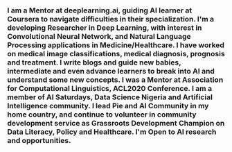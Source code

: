 ### I am a Mentor at deeplearning.ai, guiding AI learner at Coursera to navigate difficulties in their specialization. I'm a developing Researcher in Deep Learning, with interest in Convolutional Neural Network, and Natural Language Processing applications in Medicine/Healthcare. I have worked on medical image classifications, medical diagnosis, prognosis and treatment. I write blogs and guide new babies, intermediate and even advance learners to break into AI and understand some new concepts. I was a Mentor at Association for Computational Linguistics, ACL2020 Conference. I am a member of AI Saturdays, Data Science Nigeria and Artificial Intelligence community. I lead Pie and AI Community in my home country, and continue to volunteer in community development service as Grassroots Development Champion on Data Literacy, Policy and Healthcare. I'm Open to AI research and opportunities.

<!--
**onuigwevitus/onuigwevitus** is a ✨ _special_ ✨ repository because its `README.md` (this file) appears on your GitHub profile.


- 🔭 I’m currently working on Medical Diagnosis of Chest conditions, its Prognosis and Treatment.
- 🌱 I’m currently learning Natural Language Processing :)
- 👯 I’m looking to collaborate on Healthcare related Research Projects.
- 🤔 I’m looking for help on PhD Sponsorship or Joining your Research Team.
- 💬 Ask me about Application of AI in Medicine, or Do you need a pathway to Dive into Deep Learning :)
- 📫 How to reach me: onuigwevitus@gmail.com
- 😄 Pronouns: M :=Male
- ⚡ Fun fact: Programming and learning new AI concepts.

